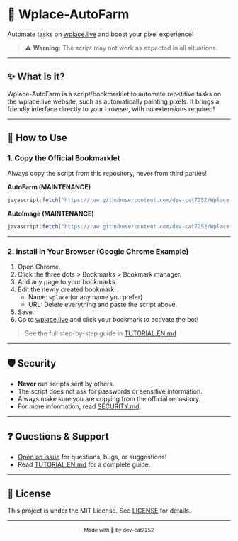 # 🎨 Wplace-AutoFarm

Automate tasks on [wplace.live](https://wplace.live) and boost your pixel experience!  
> ⚠️ **Warning:** The script may not work as expected in all situations.

---

## ✨ What is it?

Wplace-AutoFarm is a script/bookmarklet to automate repetitive tasks on the wplace.live website, such as automatically painting pixels. It brings a friendly interface directly to your browser, with no extensions required!

---

## 🚀 How to Use

### 1. Copy the Official Bookmarklet

Always copy the script from this repository, never from third parties!

**AutoFarm (MAINTENANCE)**
```javascript
javascript:fetch("https://raw.githubusercontent.com/dev-cat7252/Wplace-AutoFarm/refs/heads/main/AutoFarm.js").then(t=>t.text()).then(eval);
```
**AutoImage (MAINTENANCE)**
```javascript
javascript:fetch("https://raw.githubusercontent.com/dev-cat7252/Wplace-Script/refs/heads/main/AutoImage.js").then(t=>t.text()).then(eval);
```
---

### 2. Install in Your Browser (Google Chrome Example)

1. Open Chrome.
2. Click the three dots > Bookmarks > Bookmark manager.
3. Add any page to your bookmarks.
4. Edit the newly created bookmark:
    - Name: `wplace` (or any name you prefer)
    - URL: Delete everything and paste the script above.
5. Save.
6. Go to [wplace.live](https://wplace.live) and click your bookmark to activate the bot!

> See the full step-by-step guide in [TUTORIAL.EN.md](./TUTORIAL.EN.md)

---

## 🛡️ Security

- **Never** run scripts sent by others.
- The script does not ask for passwords or sensitive information.
- Always make sure you are copying from the official repository.
- For more information, read [SECURITY.md](./SECURITY.md).

---

## ❓ Questions & Support

- [Open an issue](https://github.com/dev-cat7252/Wplace-AutoFarm/issues) for questions, bugs, or suggestions!
- Read [TUTORIAL.EN.md](./TUTORIAL.EN.md) for a complete guide.

---

## 📄 License

This project is under the MIT License. See [LICENSE](./LICENSE) for details.

---

<div align="center"><sub>Made with 💜 by dev-cat7252</sub></div>
